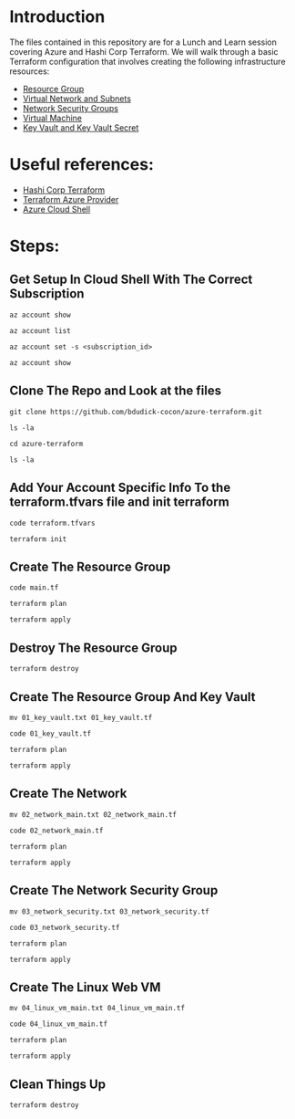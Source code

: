 # Introduction 
The files contained in this repository are for a Lunch and Learn session covering Azure and Hashi Corp Terraform. We will walk through a basic Terraform configuration that involves creating the following infrastructure resources:

- [Resource Group](https://www.terraform.io/docs/providers/azurerm/r/resource_group.html)
- [Virtual Network and Subnets](https://www.terraform.io/docs/providers/azurerm/r/virtual_network.html)
- [Network Security Groups](https://www.terraform.io/docs/providers/azurerm/r/network_security_group.html)
- [Virtual Machine](https://www.terraform.io/docs/providers/azurerm/r/windows_virtual_machine.html)
- [Key Vault and Key Vault Secret](https://www.terraform.io/docs/providers/azurerm/r/key_vault.html)

# Useful references:
- [Hashi Corp Terraform](https://www.hashicorp.com/products/terraform)
- [Terraform Azure Provider](https://www.terraform.io/docs/providers/azurerm/index.html)
- [Azure Cloud Shell](https://azure.microsoft.com/en-us/features/cloud-shell/)

# Steps:

## Get Setup In Cloud Shell With The Correct Subscription

```
az account show

az account list

az account set -s <subscription_id>

az account show
```

## Clone The Repo and Look at the files

```
git clone https://github.com/bdudick-cocon/azure-terraform.git

ls -la

cd azure-terraform

ls -la

```
## Add Your Account Specific Info To the terraform.tfvars file and init terraform

```
code terraform.tfvars

terraform init

```

## Create The Resource Group

```
code main.tf

terraform plan

terraform apply
```

## Destroy The Resource Group

```
terraform destroy
```

## Create The Resource Group And Key Vault

```
mv 01_key_vault.txt 01_key_vault.tf

code 01_key_vault.tf

terraform plan

terraform apply
```

## Create The Network

```
mv 02_network_main.txt 02_network_main.tf

code 02_network_main.tf

terraform plan

terraform apply
```

## Create The Network Security Group

```
mv 03_network_security.txt 03_network_security.tf

code 03_network_security.tf

terraform plan

terraform apply
```

## Create The Linux Web VM

```
mv 04_linux_vm_main.txt 04_linux_vm_main.tf

code 04_linux_vm_main.tf

terraform plan

terraform apply
```

## Clean Things Up

```
terraform destroy
```